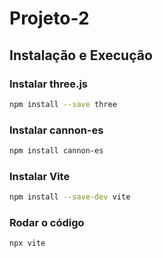 # Projeto-2
 
## Instalação e Execução

### Instalar three.js
```bash
npm install --save three
```
### Instalar cannon-es
```bash
npm install cannon-es
```
### Instalar Vite
```bash
npm install --save-dev vite
```
### Rodar o código
```bash
npx vite
